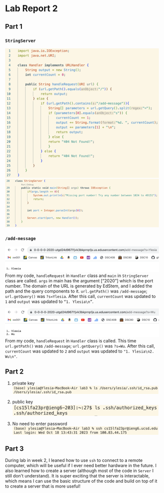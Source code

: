 # Lab Report 2

## Part 1

### `StringServer`
![Image](lab-report-2-images/StringServerCode1.png)
![Image](lab-report-2-images/StringServerCode2.png)

### `/add-message`
![Image](lab-report-2-images/Server1.png)
From my code, `handleRequest` in `Handler` class and `main` in `StringServer` class are called. `args` in main has the argument [“2020”] which is the port number. The domain of the URL is generated by EdStem, and I added the path and the query components to it. `url.getPath()` was `/add-message`; `url.getQuery()` was `?s=Ylesia`. After this call, `currentCount` was updated to `1` and `output` was updated to `“1. Ylesia\n”`.


![Image](lab-report-2-images/Server2.png)
From my code, `handleRequest` in `Handler` class is called. This time `url.getPath()` was `/add-message`; `url.getQuery()` was `?s=Wu`. After this call, `currentCount` was updated to `2` and `output` was updated to `"1. Ylesia\n2. Wu\n"`.

## Part 2

1. private key
![Image](lab-report-2-images/private_key.png)

2. public key
![Image](lab-report-2-images/public_key.png)

3. No need to enter password
![Image](lab-report-2-images/no_password.png)

## Part 3
During lab in week 2, I leaned how to use `ssh` to connect to a remote computer, which will be useful if I ever need better hardware in the future. I also learned how to create a server (although most of the code in `Server` I still don't understand). It is super exciting that the server is interactable, which means I can use the basic structure of the code and build on top of it to create a server that is more useful!
